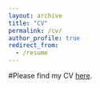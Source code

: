 ```yaml
---
layout: archive
title: "CV"
permalink: /cv/
author_profile: true
redirect_from:
  - /resume
---
```


#Please find my CV [here](http://cosmital.github.io/files/coverletter.pdf).
